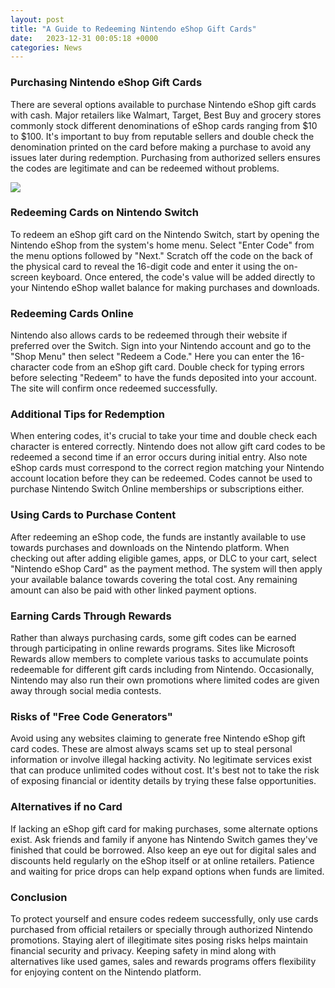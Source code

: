```yaml
---
layout: post
title: "A Guide to Redeeming Nintendo eShop Gift Cards"
date:   2023-12-31 00:05:18 +0000
categories: News
---
```

### Purchasing Nintendo eShop Gift Cards
There are several options available to purchase Nintendo eShop gift cards with cash. Major retailers like Walmart, Target, Best Buy and grocery stores commonly stock different denominations of eShop cards ranging from $10 to $100. It's important to buy from reputable sellers and double check the denomination printed on the card before making a purchase to avoid any issues later during redemption. Purchasing from authorized sellers ensures the codes are legitimate and can be redeemed without problems.


![](https://blog.wallet-codes.com/wp-content/uploads/2020/10/Banner-7.jpeg)
### Redeeming Cards on Nintendo Switch   
To redeem an eShop gift card on the Nintendo Switch, start by opening the Nintendo eShop from the system's home menu. Select "Enter Code" from the menu options followed by "Next." Scratch off the code on the back of the physical card to reveal the 16-digit code and enter it using the on-screen keyboard. Once entered, the code's value will be added directly to your Nintendo eShop wallet balance for making purchases and downloads.

### Redeeming Cards Online
Nintendo also allows cards to be redeemed through their website if preferred over the Switch. Sign into your Nintendo account and go to the "Shop Menu" then select "Redeem a Code." Here you can enter the 16-character code from an eShop gift card. Double check for typing errors before selecting "Redeem" to have the funds deposited into your account. The site will confirm once redeemed successfully.

### Additional Tips for Redemption  
When entering codes, it's crucial to take your time and double check each character is entered correctly. Nintendo does not allow gift card codes to be redeemed a second time if an error occurs during initial entry. Also note eShop cards must correspond to the correct region matching your Nintendo account location before they can be redeemed. Codes cannot be used to purchase Nintendo Switch Online memberships or subscriptions either.

### Using Cards to Purchase Content   
After redeeming an eShop code, the funds are instantly available to use towards purchases and downloads on the Nintendo platform. When checking out after adding eligible games, apps, or DLC to your cart, select "Nintendo eShop Card" as the payment method. The system will then apply your available balance towards covering the total cost. Any remaining amount can also be paid with other linked payment options.

### Earning Cards Through Rewards   
Rather than always purchasing cards, some gift codes can be earned through participating in online rewards programs. Sites like Microsoft Rewards allow members to complete various tasks to accumulate points redeemable for different gift cards including from Nintendo. Occasionally, Nintendo may also run their own promotions where limited codes are given away through social media contests.

### Risks of "Free Code Generators"
Avoid using any websites claiming to generate free Nintendo eShop gift card codes. These are almost always scams set up to steal personal information or involve illegal hacking activity. No legitimate services exist that can produce unlimited codes without cost. It's best not to take the risk of exposing financial or identity details by trying these false opportunities. 

### Alternatives if no Card
If lacking an eShop gift card for making purchases, some alternate options exist. Ask friends and family if anyone has Nintendo Switch games they've finished that could be borrowed. Also keep an eye out for digital sales and discounts held regularly on the eShop itself or at online retailers. Patience and waiting for price drops can help expand options when funds are limited.

### Conclusion
To protect yourself and ensure codes redeem successfully, only use cards purchased from official retailers or specially through authorized Nintendo promotions. Staying alert of illegitimate sites posing risks helps maintain financial security and privacy. Keeping safety in mind along with alternatives like used games, sales and rewards programs offers flexibility for enjoying content on the Nintendo platform.